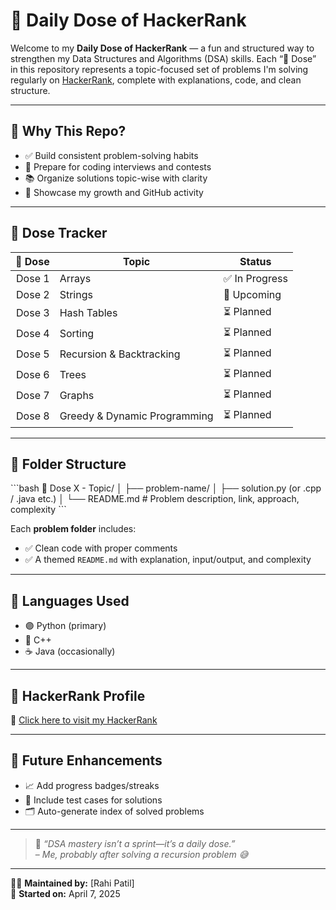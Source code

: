 # 💊 Daily Dose of HackerRank

Welcome to my **Daily Dose of HackerRank** — a fun and structured way to strengthen my Data Structures and Algorithms (DSA) skills. Each “💊 Dose” in this repository represents a topic-focused set of problems I'm solving regularly on [HackerRank](https://www.hackerrank.com/), complete with explanations, code, and clean structure.

---

## 🧠 Why This Repo?

- ✅ Build consistent problem-solving habits
- 🚀 Prepare for coding interviews and contests
- 📚 Organize solutions topic-wise with clarity
- 💼 Showcase my growth and GitHub activity

---

## 📅 Dose Tracker

| 💊 Dose | Topic                        | Status        |
|--------:|-----------------------------|---------------|
| Dose 1  | Arrays                      | ✅ In Progress |
| Dose 2  | Strings                     | 🔄 Upcoming    |
| Dose 3  | Hash Tables                 | ⏳ Planned     |
| Dose 4  | Sorting                     | ⏳ Planned     |
| Dose 5  | Recursion & Backtracking   | ⏳ Planned     |
| Dose 6  | Trees                       | ⏳ Planned     |
| Dose 7  | Graphs                      | ⏳ Planned     |
| Dose 8  | Greedy & Dynamic Programming | ⏳ Planned     |

---

## 📂 Folder Structure

\`\`\`bash
💊 Dose X - Topic/
│
├── problem-name/
│   ├── solution.py (or .cpp / .java etc.)
│   └── README.md  # Problem description, link, approach, complexity
\`\`\`

Each **problem folder** includes:
- ✅ Clean code with proper comments
- ✅ A themed `README.md` with explanation, input/output, and complexity

---

## 💬 Languages Used

- 🟣 Python (primary)
- 🔵 C++
- ☕ Java (occasionally)

---

## 🔗 HackerRank Profile

📌 [Click here to visit my HackerRank](https://www.hackerrank.com/your_username)

---

## 🌱 Future Enhancements

- 📈 Add progress badges/streaks
- 🧪 Include test cases for solutions
- 🗂️ Auto-generate index of solved problems

---

> 📍 _“DSA mastery isn’t a sprint—it’s a daily dose.”_  
> – *Me, probably after solving a recursion problem 😅*

---

👩‍💻 **Maintained by:** [Rahi Patil]  
📅 **Started on:** April 7, 2025  
